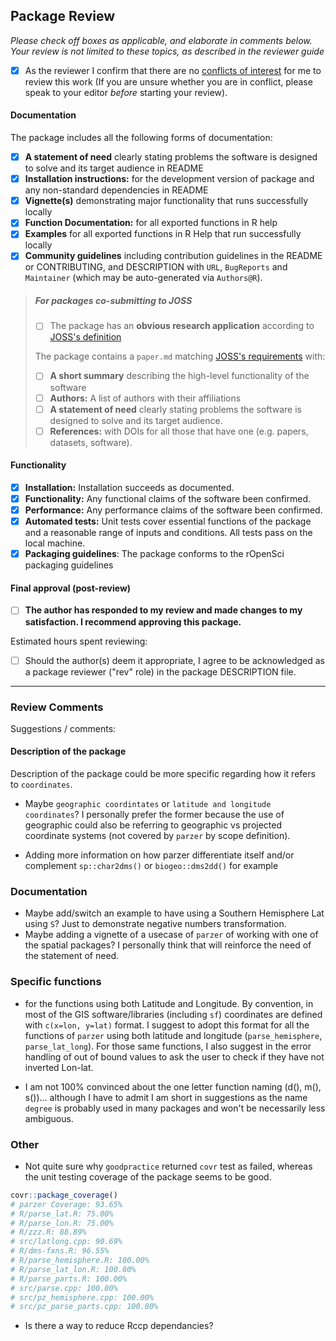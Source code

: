 ## Package Review

*Please check off boxes as applicable, and elaborate in comments below.  Your review is not limited to these topics, as described in the reviewer guide*

- [x] As the reviewer I confirm that there are no [conflicts of interest](#coi) for me to review this work (If you are unsure whether you are in conflict, please speak to your editor _before_ starting your review).

#### Documentation

The package includes all the following forms of documentation:

- [x] **A statement of need** clearly stating problems the software is designed to solve and its target audience in README
- [x] **Installation instructions:** for the development version of package and any non-standard dependencies in README
- [x] **Vignette(s)** demonstrating major functionality that runs successfully locally
- [x] **Function Documentation:** for all exported functions in R help
- [x] **Examples** for all exported functions in R Help that run successfully locally
- [x] **Community guidelines** including contribution guidelines in the README or CONTRIBUTING, and DESCRIPTION with `URL`, `BugReports` and `Maintainer` (which may be auto-generated via `Authors@R`).

>##### For packages co-submitting to JOSS
>
>- [ ] The package has an **obvious research application** according to [JOSS's definition](http://joss.theoj.org/about#submission_requirements)
>
>The package contains a `paper.md` matching [JOSS's requirements](http://joss.theoj.org/about#paper_structure) with:
>
>- [ ] **A short summary** describing the high-level functionality of the software
>- [ ] **Authors:**  A list of authors with their affiliations
>- [ ] **A statement of need** clearly stating problems the software is designed to solve and its target audience.
>- [ ] **References:** with DOIs for all those that have one (e.g. papers, datasets, software).

#### Functionality

- [x] **Installation:** Installation succeeds as documented.
- [x] **Functionality:** Any functional claims of the software been confirmed.
- [x] **Performance:** Any performance claims of the software been confirmed.
- [x] **Automated tests:** Unit tests cover essential functions of the package
   and a reasonable range of inputs and conditions. All tests pass on the local machine.
- [x] **Packaging guidelines**: The package conforms to the rOpenSci packaging guidelines

#### Final approval (post-review)

- [ ] **The author has responded to my review and made changes to my satisfaction. I recommend approving this package.**

Estimated hours spent reviewing:

- [ ] Should the author(s) deem it appropriate, I agree to be acknowledged as a package reviewer ("rev" role) in the package DESCRIPTION file.

---

### Review Comments

Suggestions / comments:

#### Description of the package

Description of the package could be more specific regarding how it refers to `coordinates`.

- Maybe `geographic coordintates` or `latitude and longitude coordinates`? I personally prefer the former because the use of geographic could also be referring to geographic vs projected coordinate systems (not covered by `parzer` by scope definition). 

- Adding more information on how parzer differentiate itself and/or complement `sp::char2dms()` or `biogeo::dms2dd()` for example


### Documentation

-  Maybe add/switch an example to have using a Southern Hemisphere Lat using `S`? Just to demonstrate negative numbers transformation.
- Maybe adding a vignette of a usecase of `parzer` of working with one of the spatial packages? I personally think that will reinforce the need of the statement of need.


### Specific functions

- for the functions using both Latitude and Longitude. By convention, in most of the GIS software/libraries (including `sf`) coordinates are defined with `c(x=lon, y=lat)` format. I suggest to adopt this format for all the functions of `parzer` using both latitude and longitude (`parse_hemisphere`, `parse_lat_long`). For those same functions, I also suggest in the error handling of out of bound values to ask the user to check if they have not inverted Lon-lat.

- I am not 100% convinced about the one letter function naming (d(), m(), s())... although I have to admit I am short in suggestions as the  name `degree` is probably used in many packages and won't be necessarily less ambiguous.


### Other

- Not quite sure why `goodpractice` returned `covr` test as failed, whereas the unit testing coverage of the package seems to be good.

```r 
covr::package_coverage()
# parzer Coverage: 93.65%
# R/parse_lat.R: 75.00%
# R/parse_lon.R: 75.00%
# R/zzz.R: 88.89%
# src/latlong.cpp: 90.69%
# R/dms-fxns.R: 96.55%
# R/parse_hemisphere.R: 100.00%
# R/parse_lat_lon.R: 100.00%
# R/parse_parts.R: 100.00%
# src/parse.cpp: 100.00%
# src/pz_hemisphere.cpp: 100.00%
# src/pz_parse_parts.cpp: 100.00%
```

- Is there a way to reduce Rccp dependancies? 


